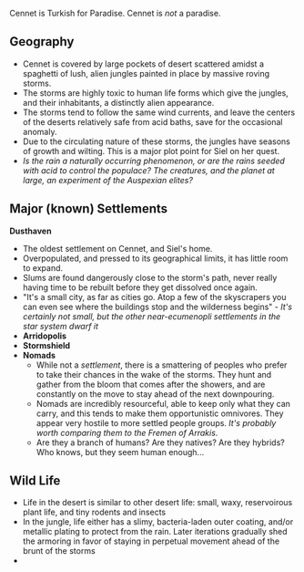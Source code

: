 Cennet is Turkish for Paradise.
Cennet is *not* a paradise.

## Geography
- Cennet is covered by large pockets of desert scattered amidst a spaghetti of lush, alien jungles painted in place by massive roving storms.
- The storms are highly toxic to human life forms which give the jungles, and their inhabitants, a distinctly alien appearance.
- The storms tend to follow the same wind currents, and leave the centers of the deserts relatively safe from acid baths, save for the occasional anomaly.
- Due to the circulating nature of these storms, the jungles have seasons of growth and wilting. This is a major plot point for Siel on her quest.
- *Is the rain a naturally occurring phenomenon, or are the rains seeded with acid to control the populace? The creatures, and the planet at large, an experiment of the Auspexian elites?*

## Major (known) Settlements
**Dusthaven**
- The oldest settlement on Cennet, and Siel's home.
- Overpopulated, and pressed to its geographical limits, it has little room to expand.
- Slums are found dangerously close to the storm's path, never really having time to be rebuilt before they get dissolved once again.
- "It's a small city, as far as cities go. Atop a few of the skyscrapers you can even see where the buildings stop and the wilderness begins"
		- *It's certainly not small, but the other near-ecumenopli settlements in the star system dwarf it*
- **Arridopolis**
- **Stormshield**
- **Nomads**
	- While not a *settlement*, there is a smattering of peoples who prefer to take their chances in the wake of the storms. They hunt and gather from the bloom that comes after the showers, and are constantly on the move to stay ahead of the next downpouring.
	- Nomads are incredibly resourceful, able to keep only what they can carry, and this tends to make them opportunistic omnivores. They appear very hostile to more settled people groups. *It's probably worth comparing them to the Fremen of Arrakis*.
	- Are they a branch of humans? Are they natives? Are they hybrids? Who knows, but they seem human enough...
## Wild Life
- Life in the desert is similar to other desert life: small, waxy, reservoirous plant life, and tiny rodents and insects
- In the jungle, life either has a slimy, bacteria-laden outer coating, and/or metallic plating to protect from the rain. Later iterations gradually shed the armoring in favor of staying in perpetual movement ahead of the brunt of the storms
- 